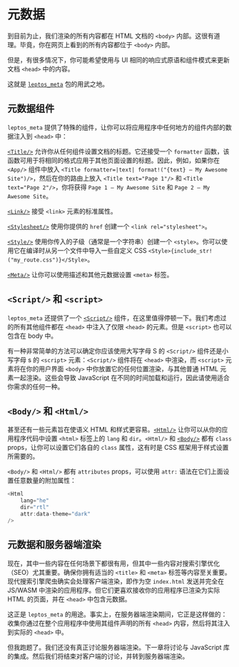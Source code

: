 # 元数据

到目前为止，我们渲染的所有内容都在 HTML 文档的 `<body>` 内部。这很有道理。毕竟，你在网页上看到的所有内容都位于 `<body>` 内部。

但是，有很多情况下，你可能希望使用与 UI 相同的响应式原语和组件模式来更新文档 `<head>` 中的内容。

这就是 [`leptos_meta`](https://docs.rs/leptos_meta/latest/leptos_meta/) 包的用武之地。

## 元数据组件

`leptos_meta` 提供了特殊的组件，让你可以将应用程序中任何地方的组件内部的数据注入到 `<head>` 中：

[`<Title/>`](https://docs.rs/leptos_meta/latest/leptos_meta/fn.Title.html) 允许你从任何组件设置文档的标题。它还接受一个 `formatter` 函数，该函数可用于将相同的格式应用于其他页面设置的标题。因此，例如，如果你在 `<App/>` 组件中放入 `<Title formatter=|text| format!("{text} — My Awesome Site")/>`，然后在你的路由上放入 `<Title text="Page 1"/>` 和 `<Title text="Page 2"/>`，你将获得 `Page 1 — My Awesome Site` 和 `Page 2 — My Awesome Site`。

[`<Link/>`](https://docs.rs/leptos_meta/latest/leptos_meta/fn.Link.html) 接受 `<link>` 元素的标准属性。

[`<Stylesheet/>`](https://docs.rs/leptos_meta/latest/leptos_meta/fn.Stylesheet.html) 使用你提供的 `href` 创建一个 `<link rel="stylesheet">`。

[`<Style/>`](https://docs.rs/leptos_meta/latest/leptos_meta/fn.Style.html) 使用你传入的子级（通常是一个字符串）创建一个 `<style>`。你可以使用它在编译时从另一个文件中导入一些自定义 CSS `<Style>{include_str!("my_route.css")}</Style>`。

[`<Meta/>`](https://docs.rs/leptos_meta/latest/leptos_meta/fn.Meta.html) 让你可以使用描述和其他元数据设置 `<meta>` 标签。

## `<Script/>` 和 `<script>`

`leptos_meta` 还提供了一个 [`<Script/>`](https://docs.rs/leptos_meta/latest/leptos_meta/fn.Script.html) 组件，在这里值得停顿一下。我们考虑过的所有其他组件都在 `<head>` 中注入了仅限 `<head>` 的元素。但是 `<script>` 也可以包含在 body 中。

有一种非常简单的方法可以确定你应该使用大写字母 S 的 `<Script/>` 组件还是小写字母 s 的 `<script>` 元素：`<Script/>` 组件将在 `<head>` 中渲染，而 `<script>` 元素将在你的用户界面 `<body>` 中你放置它的任何位置渲染，与其他普通 HTML 元素一起渲染。这些会导致 JavaScript 在不同的时间加载和运行，因此请使用适合你需求的任何一种。

## `<Body/>` 和 `<Html/>`

甚至还有一些元素旨在使语义 HTML 和样式更容易。[`<Html/>`](https://docs.rs/leptos_meta/latest/leptos_meta/fn.Html.html) 让你可以从你的应用程序代码中设置 `<html>` 标签上的 `lang` 和 `dir`。`<Html/>` 和 [`<Body/>`](https://docs.rs/leptos_meta/latest/leptos_meta/fn.Body.html) 都有 `class` props，让你可以设置它们各自的 `class` 属性，这有时是 CSS 框架用于样式设置所需要的。

`<Body/>` 和 `<Html/>` 都有 `attributes` props，可以使用 `attr:` 语法在它们上面设置任意数量的附加属性：

```rust
<Html
	lang="he"
	dir="rtl"
	attr:data-theme="dark"
/>
```

## 元数据和服务器端渲染

现在，其中一些内容在任何场景下都很有用，但其中一些内容对搜索引擎优化（SEO）尤其重要。确保你拥有适当的 `<title>` 和 `<meta>` 标签等内容至关重要。现代搜索引擎爬虫确实会处理客户端渲染，即作为空 `index.html` 发送并完全在 JS/WASM 中渲染的应用程序。但它们更喜欢接收你的应用程序已渲染为实际 HTML 的页面，并在 `<head>` 中包含元数据。

这正是 `leptos_meta` 的用途。事实上，在服务器端渲染期间，它正是这样做的：收集你通过在整个应用程序中使用其组件声明的所有 `<head>` 内容，然后将其注入到实际的 `<head>` 中。

但我跑题了。我们还没有真正讨论服务器端渲染。下一章将讨论与 JavaScript 库的集成。然后我们将结束对客户端的讨论，并转到服务器端渲染。
